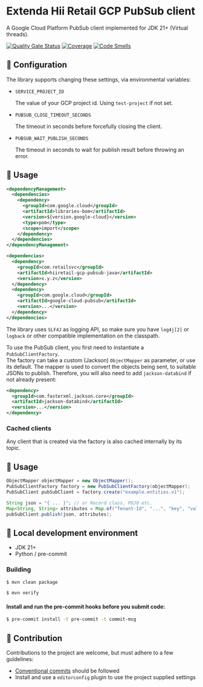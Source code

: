 # Extenda Hii Retail GCP PubSub client
A Google Cloud Platform PubSub client implemented for JDK 21+ (Virtual threads).

[![Quality Gate Status](https://sonarcloud.io/api/project_badges/measure?project=extenda_hiiretail-gcp-pubsub-java&metric=alert_status&token=6a9c99228f7065b95cf4b2a03f1dc5cde2ae2e74)](https://sonarcloud.io/dashboard?id=extenda_hiiretail-gcp-pubsub-java)
[![Coverage](https://sonarcloud.io/api/project_badges/measure?project=extenda_hiiretail-gcp-pubsub-java&metric=coverage&token=6a9c99228f7065b95cf4b2a03f1dc5cde2ae2e74)](https://sonarcloud.io/dashboard?id=extenda_hiiretail-gcp-pubsub-java)
[![Code Smells](https://sonarcloud.io/api/project_badges/measure?project=extenda_hiiretail-gcp-pubsub-java&metric=code_smells&token=6a9c99228f7065b95cf4b2a03f1dc5cde2ae2e74)](https://sonarcloud.io/dashboard?id=extenda_hiiretail-gcp-pubsub-java)



## :nut_and_bolt: Configuration

The library supports changing these settings, via environmental variables:

* `SERVICE_PROJECT_ID`

  The value of your GCP project id. Using `test-project` if not set.

* `PUBSUB_CLOSE_TIMEOUT_SECONDS`

  The timeout in seconds before forcefully closing the client.

* `PUBSUB_WAIT_PUBLISH_SECONDS`

  The timeout in seconds to wait for publish result before throwing an error.

## :notebook_with_decorative_cover: Usage

```xml
<dependencyManagement>
  <dependencies>
    <dependency>
      <groupId>com.google.cloud</groupId>
      <artifactId>libraries-bom</artifactId>
      <version>${version.google-cloud}</version>
      <type>pom</type>
      <scope>import</scope>
    </dependency>
  </dependencies>
</dependencyManagement>

<dependencies>
  <dependency>
    <groupId>com.retailsvc</groupId>
    <artifactId>hiiretail-gcp-pubsub-java</artifactId>
    <version>x.y.z</version>
  </dependency>
  <dependency>
    <groupId>com.google.cloud</groupId>
    <artifactId>google-cloud-pubsub</artifactId>
    <version>...</version>
  </dependency>
</dependencies>
```

The library uses `SLF4J` as logging API, so make sure you have `log4j[2]` or `logback` or other
compatible implementation on the classpath.

To use the PubSub client, you first need to instantiate a `PubSubClientFactory`.\
The factory can take a custom (Jackson) `ObjectMapper` as parameter, or use its default.
The mapper is used to convert the objects being sent, to suitable JSONs to publish.
Therefore, you will also need to add `jackson-databind` if not already present:

```xml
<dependency>
  <groupId>com.fasterxml.jackson.core</groupId>
  <artifactId>jackson-databind</artifactId>
  <version>...</version>
</dependency>
```

### Cached clients

Any client that is created via the factory is also cached internally by its topic.

## :scroll: Usage

```java
ObjectMapper objectMapper = new ObjectMapper();
PubSubClientFactory factory = new PubSubClientFactory(objectMapper);
PubSubClient pubSubClient = factory.create("example.entities.v1");

String json = "{ ... }"; // or Record class, POJO etc.
Map<String, String> attributes = Map.of("Tenant-Id", "...", "key", "value");
pubSubClient.publish(json, attributes);
```

## :wrench: Local development environment

* JDK 21+
* Python / pre-commit

### Building

```bash
$ mvn clean package
```

```bash
$ mvn verify
```

#### Install and run the pre-commit hooks before you submit code:

```bash
$ pre-commit install -t pre-commit -t commit-msg
```

## :information_desk_person: Contribution

Contributions to the project are welcome, but must adhere to a few guidelines:

 * [Conventional commits](https://www.conventionalcommits.org/en/v1.0.0/) should be followed
 * Install and use a `editorconfig` plugin to use the project supplied settings



